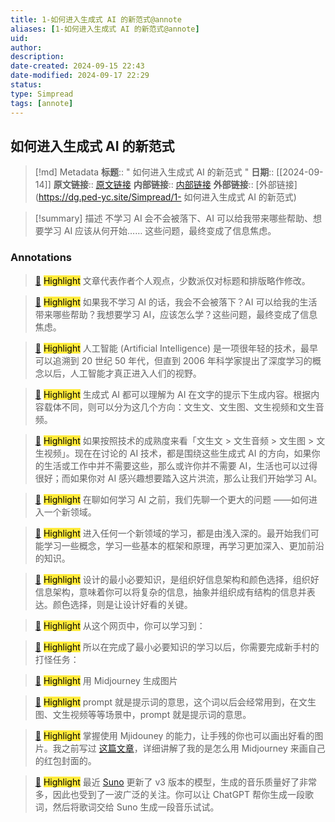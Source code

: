 ```yaml
---
title: 1-如何进入生成式 AI 的新范式@annote
aliases: [1-如何进入生成式 AI 的新范式@annote]
uid: 
author: 
description: 
date-created: 2024-09-15 22:43
date-modified: 2024-09-17 22:29
status: 
type: Simpread
tags: [annote]
---
```


## 如何进入生成式 AI 的新范式

> [!md] Metadata
> **标题**:: " 如何进入生成式 AI 的新范式 "
> **日期**:: [[2024-09-14]]
> **原文链接**:: [原文链接](https://sspai.com/post/88960)
> **内部链接**:: [内部链接](http://localhost:7026/reading/1)
> **外部链接**:: [外部链接](https://dg.ped-yc.site/Simpread/1- 如何进入生成式 AI 的新范式)

> [!summary] 描述
> 不学习 AI 会不会被落下、AI 可以给我带来哪些帮助、想要学习 AI 应该从何开始…… 这些问题，最终变成了信息焦虑。

### Annotations

> [📌](<http://localhost:7026/reading/1#id=1726411008554>) <mark style="background-color: #ffeb3b">Highlight</mark>
> 文章代表作者个人观点，少数派仅对标题和排版略作修改。

> [📌](<http://localhost:7026/reading/1#id=1726407792089>) <mark style="background-color: #ffeb3b">Highlight</mark>
> 如果我不学习 AI 的话，我会不会被落下？AI 可以给我的生活带来哪些帮助？我想要学习 AI，应该怎么学？这些问题，最终变成了信息焦虑。

> [📌](<http://localhost:7026/reading/1#id=1726407889800>) <mark style="background-color: #ffeb3b">Highlight</mark>
> 人工智能 (Artificial Intelligence) 是一项很年轻的技术，最早可以追溯到 20 世纪 50 年代，但直到 2006 年科学家提出了深度学习的概念以后，人工智能才真正进入人们的视野。

> [📌](<http://localhost:7026/reading/1#id=1726410416503>) <mark style="background-color: #ffeb3b">Highlight</mark>
> 生成式 AI 都可以理解为 AI 在文字的提示下生成内容。根据内容载体不同，则可以分为这几个方向：文生文、文生图、文生视频和文生音频。

> [📌](<http://localhost:7026/reading/1#id=1726411263268>) <mark style="background-color: #ffeb3b">Highlight</mark>
> 如果按照技术的成熟度来看「文生文 > 文生音频 > 文生图 > 文生视频」。现在在讨论的 AI 技术，都是围绕这些生成式 AI 的方向，如果你的生活或工作中并不需要这些，那么或许你并不需要 AI，生活也可以过得很好；而如果你对 AI 感兴趣想要踏入这片洪流，那么让我们开始学习 AI。

> [📌](<http://localhost:7026/reading/1#id=1726411397646>) <mark style="background-color: #ffeb3b">Highlight</mark>
> 在聊如何学习 AI 之前，我们先聊一个更大的问题 ——如何进入一个新领域。

> [📌](<http://localhost:7026/reading/1#id=1726408492314>) <mark style="background-color: #ffeb3b">Highlight</mark>
> 进入任何一个新领域的学习，都是由浅入深的。最开始我们可能学习一些概念，学习一些基本的框架和原理，再学习更加深入、更加前沿的知识。

> [📌](<http://localhost:7026/reading/1#id=1726411414624>) <mark style="background-color: #ffeb3b">Highlight</mark>
> 设计的最小必要知识，是组织好信息架构和颜色选择，组织好信息架构，意味着你可以将复杂的信息，抽象并组织成有结构的信息并表达。颜色选择，则是让设计好看的关键。

> [📌](<http://localhost:7026/reading/1#id=1726411515419>) <mark style="background-color: #ffeb3b">Highlight</mark>
> 从这个网页中，你可以学习到：

> [📌](<http://localhost:7026/reading/1#id=1726411825477>) <mark style="background-color: #ffeb3b">Highlight</mark>
> 所以在完成了最小必要知识的学习以后，你需要完成新手村的打怪任务：

> [📌](<http://localhost:7026/reading/1#id=1726414127378>) <mark style="background-color: #ffeb3b">Highlight</mark>
> 用 Midjourney 生成图片

> [📌](<http://localhost:7026/reading/1#id=1726321536501>) <mark style="background-color: #ffeb3b">Highlight</mark>
> prompt 就是提示词的意思，这个词以后会经常用到，在文生图、文生视频等等场景中，prompt 就是提示词的意思。

> [📌](<http://localhost:7026/reading/1#id=1726411901572>) <mark style="background-color: #ffeb3b">Highlight</mark>
> 掌握使用 Mjidouney 的能力，让手残的你也可以画出好看的图片。我之前写过 [这篇文章](https://mp.weixin.qq.com/s/T7joS-KzyioFuJcVtOwUZA)，详细讲解了我的是怎么用 Midjourney 来画自己的红包封面的。

> [📌](<http://localhost:7026/reading/1#id=1726321694314>) <mark style="background-color: #ffeb3b">Highlight</mark>
> 最近 [Suno](https://sspai.com/link?target=https%3A%2F%2Fsuno.com%2F) 更新了 v3 版本的模型，生成的音乐质量好了非常多，因此也受到了一波广泛的关注。你可以让 ChatGPT 帮你生成一段歌词，然后将歌词交给 Suno 生成一段音乐试试。
